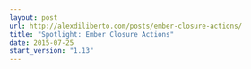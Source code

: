 ```yaml
---
layout: post
url: http://alexdiliberto.com/posts/ember-closure-actions/
title: "Spotlight: Ember Closure Actions"
date: 2015-07-25
start_version: "1.13"
---
```

